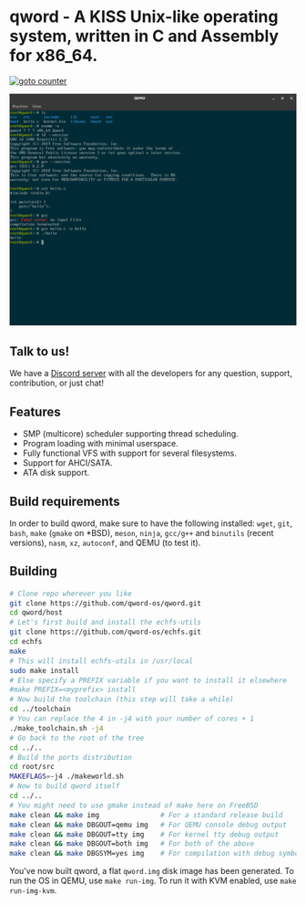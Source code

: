 # qword - A KISS Unix-like operating system, written in C and Assembly for x86_64.

[![goto counter](https://img.shields.io/github/search/qword-os/qword/goto.svg)](https://github.com/qword-os/qword/search?q=goto)

![Reference screenshot](/screenshot.png?raw=true "Reference screenshot")

## Talk to us!
We have a [Discord server](https://discord.gg/RnCtsqD) with all the developers for any question, support, contribution, or just chat!

## Features
- SMP (multicore) scheduler supporting thread scheduling.
- Program loading with minimal userspace.
- Fully functional VFS with support for several filesystems.
- Support for AHCI/SATA.
- ATA disk support.

## Build requirements
In order to build qword, make sure to have the following installed:
  `wget`, `git`, `bash`, `make` (`gmake` on *BSD), `meson`, `ninja`, `gcc/g++` and `binutils` (recent versions), `nasm`, `xz`, `autoconf`, and QEMU (to test it).

## Building
```bash
# Clone repo wherever you like
git clone https://github.com/qword-os/qword.git
cd qword/host
# Let's first build and install the echfs-utils
git clone https://github.com/qword-os/echfs.git
cd echfs
make
# This will install echfs-utils in /usr/local
sudo make install
# Else specify a PREFIX variable if you want to install it elsewhere
#make PREFIX=<myprefix> install
# Now build the toolchain (this step will take a while)
cd ../toolchain
# You can replace the 4 in -j4 with your number of cores + 1
./make_toolchain.sh -j4
# Go back to the root of the tree
cd ../..
# Build the ports distribution
cd root/src
MAKEFLAGS=-j4 ./makeworld.sh
# Now to build qword itself
cd ../..
# You might need to use gmake instead of make here on FreeBSD
make clean && make img               # For a standard release build
make clean && make DBGOUT=qemu img   # For QEMU console debug output
make clean && make DBGOUT=tty img    # For kernel tty debug output
make clean && make DBGOUT=both img   # For both of the above
make clean && make DBGSYM=yes img    # For compilation with debug symbols and other debug facilities (can be used in combination with the other options)
```

You've now built qword, a flat `qword.img` disk image has been generated.
To run the OS in QEMU, use `make run-img`.
To run it with KVM enabled, use `make run-img-kvm`.
